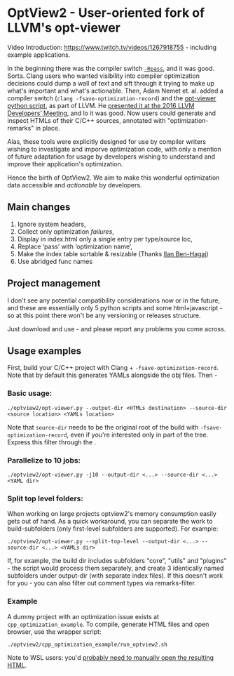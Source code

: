 # OptView2 - User-oriented fork of LLVM's opt-viewer

Video Introduction: https://www.twitch.tv/videos/1267918755 - including example applications.

In the beginning there was the compiler switch [`-Rpass`](https://clang.llvm.org/docs/UsersManual.html#options-to-emit-optimization-reports), and it was good. Sorta. Clang users who wanted visibility into compiler optimization decisions could dump a wall of text and sift through it trying to make up what's important and what's actionable.
Then, Adam Nemet et. al. added a compiler switch (`clang -fsave-optimization-record`) and the [opt-viewer python script](https://github.com/llvm/llvm-project/tree/main/llvm/tools/opt-viewer), as part of LLVM. He [presented it at the 2016 LLVM Developers’ Meeting](https://www.youtube.com/watch?v=qq0q1hfzidg), and lo it was good. Now users could generate and inspect HTMLs of their C/C++ sources, annotated with "optimization-remarks" in place. 

Alas, these tools were explicitly designed for use by compiler writers wishing to investigate and imporve optimization code, with only a mention of future adaptation for usage by developers wishing to understand and improve their application's optimization.

Hence the birth of OptView2. We aim to make this wonderful optimization data accessible and _actionable_ by developers.

## Main changes
1) Ignore system headers,
2) Collect only optimization _failures_, 
3) Display in index.html only a single entry per type/source loc,
4) Replace ‘pass’ with ‘optimization name’,
5) Make the index table sortable & resizable (Thanks [Ilan Ben-Hagai](https://github.com/supox))
6) Use abridged func names

## Project management
I don't see any potential compatibility considerations now or in the future, and these are essentially only 5 python scripts and some html+javascript - so at this point there won't be any versioning or releases structure.  

Just download and use - and please report any problems you come across.

## Usage examples
First, build your C/C++ project with Clang + `-fsave-optimization-record`. Note that by default this generates YAMLs alongside the obj files. Then -

### Basic usage:
```
./optview2/opt-viewer.py --output-dir <HTMLs destination> --source-dir <source location> <YAMLs location>
```
Note that `source-dir` needs to be the original root of the build with `-fsave-optimization-record`, even if you're interested only in part of the tree. Express this filter through the <YAML location>. 
### Parallelize to 10 jobs:
```
./optview2/opt-viewer.py -j10 --output-dir <...> --source-dir <...> <YAML dir>
```

### Split top level folders:
When working on large projects optview2's memory consumption easily gets out of hand. As a quick workaround, you can separate the work to build-subfolders (only first-level subfolders are supported).  For example:
```
./optview2/opt-viewer.py --split-top-level --output-dir <...> --source-dir <...> <YAMLs dir>
```
If, for example, the build dir includes subfolders "core", "utils" and "plugins" - the script would process them separately, and create 3 identically named subfolders under output-dir (with separate index files).
If this doesn't work for you - you can also filter out comment types via remarks-filter.
### Example
A dummy project with an optimization issue exists at `cpp_optimization_example`. To compile, generate HTML files and open browser, use the wrapper script:
```
./optview2/cpp_optimization_example/run_optview2.sh
```
Note to WSL users: you'd [probably need to manually open the resulting HTML](https://github.com/OfekShilon/optview2/issues/11).
